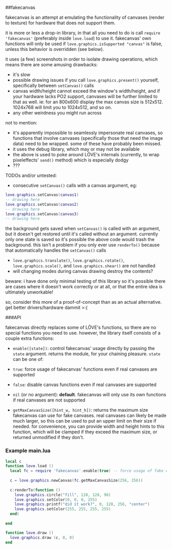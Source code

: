 ##fakecanvas

fakecanvas is an attempt at emulating the functionality of canvases (render to texture) for hardware that does not support them.

it is more or less a drop-in library, in that all you need to do is call `require 'fakecanvas'` (preferably inside `love.load`) to use it. fakecanvas' own functions will only be used if `love.graphics.isSupported "canvas"` is false, unless this behavior is overridden (see below).

it uses (a few) screenshots in order to isolate drawing operations, which means there are some amusing drawbacks:

* it's slow
* possible drawing issues if you call `love.graphics.present()` yourself, specifically between `setCanvas()` calls
* canvas width/height cannot exceed the window's width/height, and if your hardware lacks PO2 support, canvases will be further limited to that as well. ie: for an 800x600 display the max canvas size is 512x512. 1024x768 will limit you to 1024x512, and so on.
* any other weirdness you might run across
 
not to mention:

* it's apparently impossible to seamlessly impersonate real canvases, so functions that involve canvases (specifically those that need the image data) need to be wrapped. some of these have probably been missed.
* it uses the debug library, which may or may not be available
* the above is used to poke around LÖVE's internals (currently, to wrap pixeleffects' `send()` method) which is especially dodgy
* ??? 

TODOs and/or untested:

* consecutive `setCanvas()` calls with a canvas argument, eg:
```lua
love.graphics.setCanvas(canvas1)
-- drawing here
love.graphics.setCanvas(canvas2)
-- drawing here
love.graphics.setCanvas(canvas3)
-- drawing here
```
the background gets saved when `setCanvas()` is called with an argument, but it doesn't get restored until it's called without an argument. currently only one state is saved so it's possible the above code would trash the background. this isn't a problem if you only ever use `renderTo()` because that automatically handles the `setCanvas()` calls
* `love.graphics.translate()`, `love.graphics.rotate()`, `love.graphics.scale()`, and `love.graphics.shear()` are not handled
* will changing modes during canvas drawing destroy the contents?

beware: i have done only minimal testing of this library so it's possible there are cases where it doesn't work correctly or at all, or that the entire idea is ultimately unworkable!

so, consider this more of a proof-of-concept than as an actual alternative. get better drivers/hardware dammit >:(

###API

fakecanvas directly replaces some of LÖVE's functions, so there are no special functions you need to use. however, the library itself consists of a couple extra functions:

* `enable([state])`: control fakecanvas' usage directly by passing the `state` argument. returns the module, for your chaining pleasure. `state` can be one of:
 * `true`: force usage of fakecanvas' functions even if real canvases are supported
 * `false`: disable canvas functions even if real canvases are supported
 * `nil` (or no argument): **default**. fakecanvas will only use its own functions if real canvases are not supported

* `getMaxCanvasSize([hint_w, hint_h])`: returns the maximum size fakecanvas can use for fake canvases. real canvases can likely be made much larger, so this can be used to put an upper limit on their size if needed. for convenience, you can provide width and height hints to this function, which will be clamped if they exceed the maximum size, or returned unmodified if they don't.

### Example main.lua

```lua
local c
function love.load () 
  local fc = require 'fakecanvas'.enable(true) -- force usage of fake canvases
  
  c = love.graphics.newCanvas(fc.getMaxCanvasSize(256, 256))
  
  c:renderTo(function () 
    love.graphics.circle("fill", 128, 128, 96)
    love.graphics.setColor(0, 0, 0, 255)
    love.graphics.printf("did it work?", 0, 128, 256, "center")
    love.graphics.setColor(255, 255, 255, 255)
  end)
  
end

function love.draw ()
  love.graphics.draw (c, 0, 0)
end
```